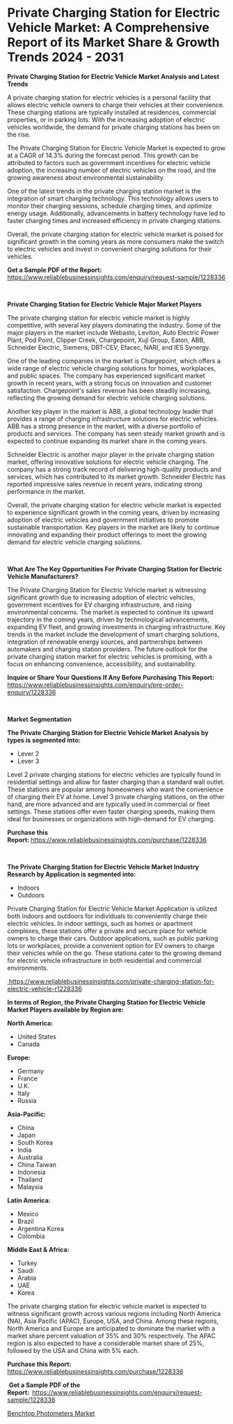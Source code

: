<p><h1>Private Charging Station for Electric Vehicle Market: A Comprehensive Report of its Market Share & Growth Trends 2024 - 2031</h1></p><p><strong>Private Charging Station for Electric Vehicle Market Analysis and Latest Trends</strong></p>
<p><p>A private charging station for electric vehicles is a personal facility that allows electric vehicle owners to charge their vehicles at their convenience. These charging stations are typically installed at residences, commercial properties, or in parking lots. With the increasing adoption of electric vehicles worldwide, the demand for private charging stations has been on the rise.</p><p>The Private Charging Station for Electric Vehicle Market is expected to grow at a CAGR of 14.3% during the forecast period. This growth can be attributed to factors such as government incentives for electric vehicle adoption, the increasing number of electric vehicles on the road, and the growing awareness about environmental sustainability.</p><p>One of the latest trends in the private charging station market is the integration of smart charging technology. This technology allows users to monitor their charging sessions, schedule charging times, and optimize energy usage. Additionally, advancements in battery technology have led to faster charging times and increased efficiency in private charging stations.</p><p>Overall, the private charging station for electric vehicle market is poised for significant growth in the coming years as more consumers make the switch to electric vehicles and invest in convenient charging solutions for their vehicles.</p></p>
<p><strong>Get a Sample PDF of the Report:&nbsp;</strong> <a href="https://www.reliablebusinessinsights.com/enquiry/request-sample/1228336">https://www.reliablebusinessinsights.com/enquiry/request-sample/1228336</a></p>
<p>&nbsp;</p>
<p><strong>Private Charging Station for Electric Vehicle Major Market Players</strong></p>
<p><p>The private charging station for electric vehicle market is highly competitive, with several key players dominating the industry. Some of the major players in the market include Webasto, Leviton, Auto Electric Power Plant, Pod Point, Clipper Creek, Chargepoint, Xuji Group, Eaton, ABB, Schneider Electric, Siemens, DBT-CEV, Efacec, NARI, and IES Synergy.</p><p>One of the leading companies in the market is Chargepoint, which offers a wide range of electric vehicle charging solutions for homes, workplaces, and public spaces. The company has experienced significant market growth in recent years, with a strong focus on innovation and customer satisfaction. Chargepoint's sales revenue has been steadily increasing, reflecting the growing demand for electric vehicle charging solutions.</p><p>Another key player in the market is ABB, a global technology leader that provides a range of charging infrastructure solutions for electric vehicles. ABB has a strong presence in the market, with a diverse portfolio of products and services. The company has seen steady market growth and is expected to continue expanding its market share in the coming years.</p><p>Schneider Electric is another major player in the private charging station market, offering innovative solutions for electric vehicle charging. The company has a strong track record of delivering high-quality products and services, which has contributed to its market growth. Schneider Electric has reported impressive sales revenue in recent years, indicating strong performance in the market.</p><p>Overall, the private charging station for electric vehicle market is expected to experience significant growth in the coming years, driven by increasing adoption of electric vehicles and government initiatives to promote sustainable transportation. Key players in the market are likely to continue innovating and expanding their product offerings to meet the growing demand for electric vehicle charging solutions.</p></p>
<p>&nbsp;</p>
<p><strong>What Are The Key Opportunities For Private Charging Station for Electric Vehicle Manufacturers?</strong></p>
<p><p>The Private Charging Station for Electric Vehicle market is witnessing significant growth due to increasing adoption of electric vehicles, government incentives for EV charging infrastructure, and rising environmental concerns. The market is expected to continue its upward trajectory in the coming years, driven by technological advancements, expanding EV fleet, and growing investments in charging infrastructure. Key trends in the market include the development of smart charging solutions, integration of renewable energy sources, and partnerships between automakers and charging station providers. The future outlook for the private charging station market for electric vehicles is promising, with a focus on enhancing convenience, accessibility, and sustainability.</p></p>
<p><strong>Inquire or Share Your Questions If Any Before Purchasing This Report:</strong> <a href="https://www.reliablebusinessinsights.com/enquiry/pre-order-enquiry/1228336">https://www.reliablebusinessinsights.com/enquiry/pre-order-enquiry/1228336</a></p>
<p>&nbsp;</p>
<p><strong>Market Segmentation</strong></p>
<p><strong>The Private Charging Station for Electric Vehicle Market Analysis by types is segmented into:</strong></p>
<p><ul><li>Lever 2</li><li>Lever 3</li></ul></p>
<p><p>Level 2 private charging stations for electric vehicles are typically found in residential settings and allow for faster charging than a standard wall outlet. These stations are popular among homeowners who want the convenience of charging their EV at home. Level 3 private charging stations, on the other hand, are more advanced and are typically used in commercial or fleet settings. These stations offer even faster charging speeds, making them ideal for businesses or organizations with high-demand for EV charging.</p></p>
<p><strong>Purchase this Report:&nbsp;</strong><a href="https://www.reliablebusinessinsights.com/purchase/1228336">https://www.reliablebusinessinsights.com/purchase/1228336</a></p>
<p>&nbsp;</p>
<p><strong>The Private Charging Station for Electric Vehicle Market Industry Research by Application is segmented into:</strong></p>
<p><ul><li>Indoors</li><li>Outdoors</li></ul></p>
<p><p>Private Charging Station for Electric Vehicle Market Application is utilized both indoors and outdoors for individuals to conveniently charge their electric vehicles. In indoor settings, such as homes or apartment complexes, these stations offer a private and secure place for vehicle owners to charge their cars. Outdoor applications, such as public parking lots or workplaces, provide a convenient option for EV owners to charge their vehicles while on the go. These stations cater to the growing demand for electric vehicle infrastructure in both residential and commercial environments.</p></p>
<p><a href="https://www.reliablebusinessinsights.com/private-charging-station-for-electric-vehicle-r1228336">&nbsp;https://www.reliablebusinessinsights.com/private-charging-station-for-electric-vehicle-r1228336</a></p>
<p><strong>In terms of Region, the Private Charging Station for Electric Vehicle Market Players available by Region are:</strong></p>
<p>
    <p> <strong> North America: </strong>
        <ul>
            <li>United States</li>
            <li>Canada</li>
        </ul>
        </p> 
    <p> <strong> Europe: </strong>
        <ul>
            <li>Germany</li>
            <li>France</li>
            <li>U.K.</li>
            <li>Italy</li>
            <li>Russia</li>
        </ul>
        </p> 
    <p> <strong> Asia-Pacific: </strong>
        <ul>
            <li>China</li>
            <li>Japan</li>
            <li>South Korea</li>
            <li>India</li>
            <li>Australia</li>
            <li>China Taiwan</li>
            <li>Indonesia</li>
            <li>Thailand</li>
            <li>Malaysia</li>
        </ul>
        </p> 
    <p> <strong> Latin America: </strong>
        <ul>
            <li>Mexico</li>
            <li>Brazil</li>
            <li>Argentina Korea</li>
            <li>Colombia</li>
        </ul>
        </p> 
    <p> <strong> Middle East & Africa: </strong>
        <ul>
            <li>Turkey</li>
            <li>Saudi</li>
            <li>Arabia</li>
            <li>UAE</li>
            <li>Korea</li>
        </ul>
    </p>
    </p>
<p><p>The private charging station for electric vehicle market is expected to witness significant growth across various regions including North America (NA), Asia Pacific (APAC), Europe, USA, and China. Among these regions, North America and Europe are anticipated to dominate the market with a market share percent valuation of 35% and 30% respectively. The APAC region is also expected to have a considerable market share of 25%, followed by the USA and China with 5% each.</p></p>
<p><strong>Purchase this Report: </strong><a href="https://www.reliablebusinessinsights.com/purchase/1228336">https://www.reliablebusinessinsights.com/purchase/1228336</a></p>
<p>&nbsp;<strong>Get a Sample PDF of the Report:&nbsp;&nbsp;</strong><a href="https://www.reliablebusinessinsights.com/enquiry/request-sample/1228336">https://www.reliablebusinessinsights.com/enquiry/request-sample/1228336</a></p>
<p><strong></strong></p>
<p><p><a href="https://github.com/mooaaztarek/Market-Research-Report-List-1/blob/main/benchtop-photometers-market.md">Benchtop Photometers Market</a></p></p>
